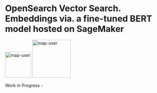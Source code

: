 # OpenSearch Vector Search. Embeddings via. a fine-tuned BERT model hosted on SageMaker

<img width="85" alt="map-user" src="https://img.shields.io/badge/views-075-green"> <img width="125" alt="map-user" src="https://img.shields.io/badge/unique visits-011-green">

Work in Progress -
